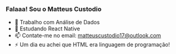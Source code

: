 ### Falaaa! Sou o Matteus Custodio

- 🔭 Trabalho com Análise de Dados
- 🌱 Estudando React Native
- 📫 Contate-me no email: matteuscustodio17@outlook.com
- ⚡ Um dia eu achei que HTML era linguagem de programação!
